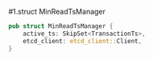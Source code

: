#1.struct MinReadTsManager

```rust
pub struct MinReadTsManager {
    active_ts: SkipSet<TransactionTs>,
    etcd_client: etcd_client::Client,
}
```